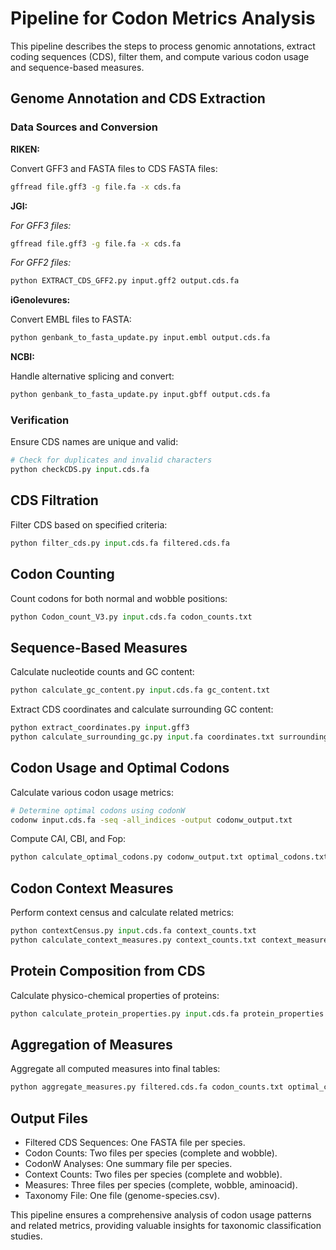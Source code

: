 # Pipeline for Codon Metrics Analysis

This pipeline describes the steps to process genomic annotations, extract coding sequences (CDS), filter them, and compute various codon usage and sequence-based measures.

## Genome Annotation and CDS Extraction
### Data Sources and Conversion

**RIKEN:**

Convert GFF3 and FASTA files to CDS FASTA files:

```bash
gffread file.gff3 -g file.fa -x cds.fa
```
**JGI:**

_For GFF3 files:_
```bash
gffread file.gff3 -g file.fa -x cds.fa
```
_For GFF2 files:_

```bash
python EXTRACT_CDS_GFF2.py input.gff2 output.cds.fa
```
**iGenolevures:**

Convert EMBL files to FASTA:

```bash
python genbank_to_fasta_update.py input.embl output.cds.fa
```
**NCBI:**

Handle alternative splicing and convert:

```bash
python genbank_to_fasta_update.py input.gbff output.cds.fa
```

### Verification

Ensure CDS names are unique and valid:

```python
# Check for duplicates and invalid characters
python checkCDS.py input.cds.fa
```
## CDS Filtration

Filter CDS based on specified criteria:

```python
python filter_cds.py input.cds.fa filtered.cds.fa
```
## Codon Counting

Count codons for both normal and wobble positions:

```python
python Codon_count_V3.py input.cds.fa codon_counts.txt
```
## Sequence-Based Measures

Calculate nucleotide counts and GC content:

```python
python calculate_gc_content.py input.cds.fa gc_content.txt
```
Extract CDS coordinates and calculate surrounding GC content:

```python
python extract_coordinates.py input.gff3
python calculate_surrounding_gc.py input.fa coordinates.txt surrounding_gc.txt
```

## Codon Usage and Optimal Codons

Calculate various codon usage metrics:

```bash
# Determine optimal codons using codonW
codonw input.cds.fa -seq -all_indices -output codonw_output.txt
```
Compute CAI, CBI, and Fop:

```python
python calculate_optimal_codons.py codonw_output.txt optimal_codons.txt
```

## Codon Context Measures

Perform context census and calculate related metrics:

```python
python contextCensus.py input.cds.fa context_counts.txt
python calculate_context_measures.py context_counts.txt context_measures.txt
```
## Protein Composition from CDS

Calculate physico-chemical properties of proteins:

```python
python calculate_protein_properties.py input.cds.fa protein_properties.txt
```
## Aggregation of Measures

Aggregate all computed measures into final tables:

```python
python aggregate_measures.py filtered.cds.fa codon_counts.txt optimal_codons.txt context_measures.txt protein_properties.txt final_measures.txt
```
## Output Files

- Filtered CDS Sequences: One FASTA file per species.
- Codon Counts: Two files per species (complete and wobble).
- CodonW Analyses: One summary file per species.
- Context Counts: Two files per species (complete and wobble).
- Measures: Three files per species (complete, wobble, aminoacid).
- Taxonomy File: One file (genome-species.csv).

This pipeline ensures a comprehensive analysis of codon usage patterns and related metrics, providing valuable insights for taxonomic classification studies.